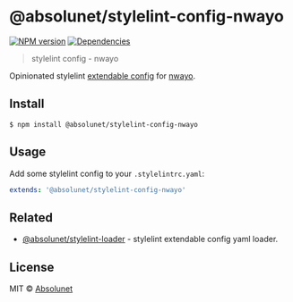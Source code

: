 # @absolunet/stylelint-config-nwayo

[![NPM version](https://img.shields.io/npm/v/@absolunet/stylelint-config-nwayo.svg)](https://www.npmjs.com/package/@absolunet/stylelint-config-nwayo)
[![Dependencies](https://david-dm.org/absolunet/stylelint-config-nwayo/status.svg)](https://david-dm.org/absolunet/stylelint-config-nwayo)

> stylelint config - nwayo

Opinionated stylelint [extendable config](https://stylelint.io/user-guide/configuration/#extends) for [nwayo](https://github.com/absolunet/nwayo).

## Install

```
$ npm install @absolunet/stylelint-config-nwayo
```


## Usage

Add some stylelint config to your `.stylelintrc.yaml`:

```yaml
extends: '@absolunet/stylelint-config-nwayo'
```


## Related

- [@absolunet/stylelint-loader](https://github.com/absolunet/node-stylelint-loader) - stylelint extendable config yaml loader.


## License 
MIT © [Absolunet](https://absolunet.com)
